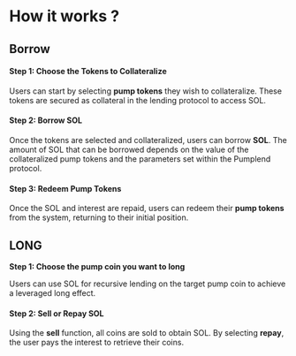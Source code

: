 # How it works ?

## Borrow

#### Step 1: Choose the Tokens to Collateralize

Users can start by selecting **pump tokens** they wish to collateralize. These tokens are secured as collateral in the lending protocol to access SOL.

#### Step 2: Borrow SOL

Once the tokens are selected and collateralized, users can borrow **SOL**. The amount of SOL that can be borrowed depends on the value of the collateralized pump tokens and the parameters set within the Pumplend protocol.

#### Step 3: Redeem Pump Tokens

Once the SOL and interest are repaid, users can redeem their **pump tokens** from the system, returning to their initial position.

## LONG

**Step 1: Choose the pump coin you want to long**

Users can use SOL for recursive lending on the target pump coin to achieve a leveraged long effect.

#### Step 2: Sell  or Repay SOL

Using the **sell** function, all coins are sold to obtain SOL. By selecting **repay**, the user pays the interest to retrieve their coins.







